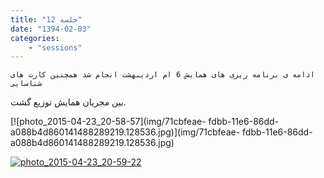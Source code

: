 ```yaml
---
title: "جلسه 12"
date: "1394-02-03"
categories:
    - "sessions"
---
```

    ادامه ی برنامه ریزی های همایش 6 ام اردیبهشت انجام شد همچنین کارت های شناسایی
بین مجریان همایش توزیع گشت.

[![photo_2015-04-23_20-58-57](img/71cbfeae-
fdbb-11e6-86dd-a088b4d860141488289219.128536.jpg)](img/71cbfeae-
fdbb-11e6-86dd-a088b4d860141488289219.128536.jpg)

[![photo_2015-04-23_20-59-22](img/71cc01e2-fdbb-11e6-86dd-a088b4d860141488289219.1285982.jpg)](img/71cc01e2-fdbb-11e6-86dd-a088b4d860141488289219.1285982.jpg)

